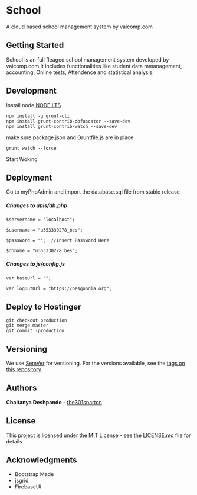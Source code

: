 # School

A cloud based school management system by vaicomp.com

## Getting Started

School is an full fleaged school management system developed by vaicomp.com It includes functionalities like student data mmanagement, accounting, Online tests, Attendence and statistical analysis.

## Development
Install node [NODE LTS](https://nodejs.org/en/)
```
npm install -g grunt-cli
npm install grunt-contrib-obfuscator --save-dev
npm install grunt-contrib-watch --save-dev
```

make sure package.json and Gruntfile.js are in place

```
grunt watch --force
```
Start Woking

## Deployment

Go to myPhpAdmin and import the database.sql file from stable release

##### Changes to apis/db.php

```
$servername = "localhost";

$username = "u353330278_bes";

$password = "";  //Insert Password Here

$dbname = "u353330278_bes";
```

##### Changes to js/config.js
```
var baseUrl = "";

var logOutUrl = "https://besgondia.org";
```


## Deploy to Hostinger 

```
git checkout production
git merge master
git commit -production
```


## Versioning

We use [SemVer](http://semver.org/) for versioning. For the versions available, see the [tags on this repository](https://github.com/the301sparton/school/tags). 

## Authors

**Chaitanya Deshpande** - [the301sparton](https://github.com/the301sparton)

## License

This project is licensed under the MIT License - see the [LICENSE.md](LICENSE.md) file for details

## Acknowledgments

* Bootstrap Made
* jsgrid
* FirebaseUi
